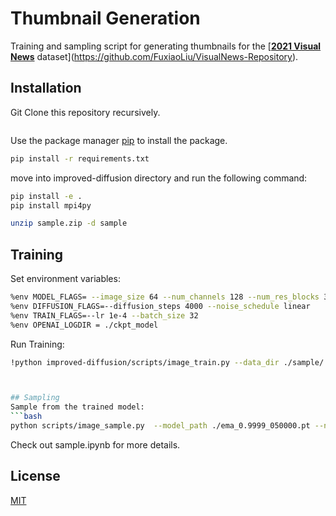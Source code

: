 # Thumbnail Generation

Training and sampling script for generating thumbnails for the [**[2021 Visual News](https://github.com/FuxiaoLiu/VisualNews-Repository)** dataset](https://github.com/FuxiaoLiu/VisualNews-Repository).

## Installation

Git Clone this repository recursively.

```git clone --recursive
```

Use the package manager [pip](https://pip.pypa.io/en/stable/) to install the package.

```bash
pip install -r requirements.txt
```
move into improved-diffusion directory and run the following command:
```bash
pip install -e .
pip install mpi4py

unzip sample.zip -d sample
```


## Training
Set environment variables:
```bash
%env MODEL_FLAGS= --image_size 64 --num_channels 128 --num_res_blocks 3
%env DIFFUSION_FLAGS=--diffusion_steps 4000 --noise_schedule linear
%env TRAIN_FLAGS=--lr 1e-4 --batch_size 32
%env OPENAI_LOGDIR = ./ckpt_model

```
Run Training:
```bash
!python improved-diffusion/scripts/image_train.py --data_dir ./sample/ $MODEL_FLAGS $DIFFUSION_FLAGS $TRAIN_FLAGS



## Sampling
Sample from the trained model:
```bash
python scripts/image_sample.py  --model_path ./ema_0.9999_050000.pt --num_samples 128 $MODEL_FLAGS $DIFFUSION_FLAGS
```

Check out sample.ipynb for more details.


## License
[MIT](https://choosealicense.com/licenses/mit/)